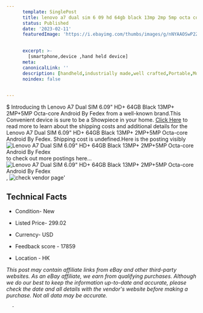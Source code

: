```yaml
---
      template: SinglePost
      title: lenovo a7 dual sim 6 09 hd 64gb black 13mp 2mp 5mp octa core android by fedex
      status: Published
      date: '2023-02-11'
      featuredImage: 'https://i.ebayimg.com/thumbs/images/g/nNYAAOSwP2ZeoqTK/s-l225.jpg'
       

      excerpt: >-
        [smartphone,device ,hand held device]
      meta:
      canonicalLink: ''
      description: [handheld,industrially made,well crafted,Portable,Mobile,Compact,Convenient,Lightweight,Maneuverable,Man-portable,Miniature,Carriable,Hand-held,Light,Holdable,Transportable,Mobile device,Pocket-sized,On-the-go,Wireless,Cordless,Compact size,Convenient size, smartphone,device ,hand held device]
      noindex: false
      

---
```

$
      Introducing th Lenovo A7 Dual SIM 6.09" HD+ 64GB Black 13MP+ 2MP+5MP Octa-core Android By Fedex from a well-known brand.This Convenient device  is sure to be a Showpiece in your home. [Click Here](https://www.ebay.com/itm/224217471161?hash=item34346718b9%3Ag%3AnNYAAOSwP2ZeoqTK&mkevt=1&mkcid=1&mkrid=711-53200-19255-0&campid=%253CePNCampaignId%253E&customid=%253CreferenceId%253E&toolid=10049) to read more to learn about the shipping costs and additional details for the Lenovo A7 Dual SIM 6.09" HD+ 64GB Black 13MP+ 2MP+5MP Octa-core Android By Fedex. Shipping cost is undefined.Here is the posting visibly ![Lenovo A7 Dual SIM 6.09" HD+ 64GB Black 13MP+ 2MP+5MP Octa-core Android By Fedex](https://i.ebayimg.com/thumbs/images/g/nNYAAOSwP2ZeoqTK/s-l225.jpg) to check out more postings here... ![Lenovo A7 Dual SIM 6.09" HD+ 64GB Black 13MP+ 2MP+5MP Octa-core Android By Fedex](https://i.ebayimg.com/images/g/nNYAAOSwP2ZeoqTK/s-l640.jpg), ![check vendor page]()'

      

 ## Technical Facts 



     
      

 - Condition- New 


      

 - Listed Price- 299.02 


      

 - Currency- USD 


      

 - Feedback score - 17859 


      

 - Location - HK 


      
      

 *_This post may contain affiliate links from eBay and other third-party websites. As an eBay affiliate, we earn from qualifying purchases. Although we do our best to keep the information up-to-date and accurate, please check the date and all details with the vendor's website before making a purchase. Not all data may be accurate._*




      -

